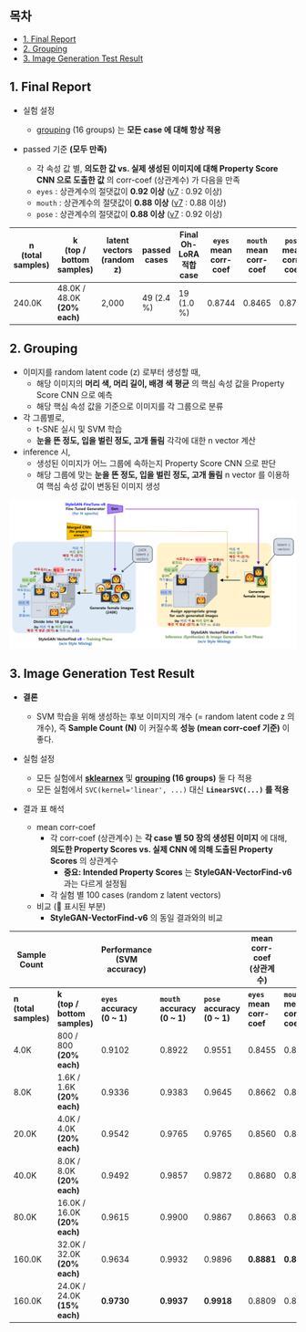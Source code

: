 ## 목차

* [1. Final Report](#1-final-report)
* [2. Grouping](#2-grouping)
* [3. Image Generation Test Result](#3-image-generation-test-result)

## 1. Final Report

* 실험 설정
  * [grouping](#2-grouping) (16 groups) 는 **모든 case 에 대해 항상 적용**

* passed 기준 **(모두 만족)**
  * 각 속성 값 별, **의도한 값 vs. 실제 생성된 이미지에 대해 Property Score CNN 으로 도출한 값** 의 corr-coef (상관계수) 가 다음을 만족 
  * ```eyes``` : 상관계수의 절댓값이 **0.92 이상** ([v7](../../../2025_05_02_OhLoRA_v2/stylegan/stylegan_vectorfind_v7/svm_train_report/img_generation_test_result.md) : 0.92 이상)
  * ```mouth``` : 상관계수의 절댓값이 **0.88 이상** ([v7](../../../2025_05_02_OhLoRA_v2/stylegan/stylegan_vectorfind_v7/svm_train_report/img_generation_test_result.md) : 0.88 이상)
  * ```pose``` : 상관계수의 절댓값이 **0.88 이상** ([v7](../../../2025_05_02_OhLoRA_v2/stylegan/stylegan_vectorfind_v7/svm_train_report/img_generation_test_result.md) : 0.92 이상)

| n<br>(total samples) | k<br>(top / bottom samples)     | latent vectors<br>(random z) | passed cases | Final Oh-LoRA 적합 case | ```eyes``` mean corr-coef | ```mouth``` mean corr-coef | ```pose``` mean corr-coef | details<br>(csv)                                           |
|----------------------|---------------------------------|------------------------------|--------------|-----------------------|---------------------------|----------------------------|---------------------------|------------------------------------------------------------|
| 240.0K               | 48.0K / 48.0K<br>**(20% each)** | 2,000                        | 49 (2.4 %)   | 19 (1.0 %)            | 0.8744                    | 0.8465                     | 0.8735                    | [test_result.csv](image_generation_report/test_result.csv) |

## 2. Grouping

* 이미지를 random latent code (z) 로부터 생성할 때,
  * 해당 이미지의 **머리 색, 머리 길이, 배경 색 평균** 의 핵심 속성 값을 Property Score CNN 으로 예측
  * 해당 핵심 속성 값을 기준으로 이미지를 각 그룹으로 분류
* 각 그룹별로,
  * t-SNE 실시 및 SVM 학습
  * **눈을 뜬 정도, 입을 벌린 정도, 고개 돌림** 각각에 대한 n vector 계산
* inference 시,
  * 생성된 이미지가 어느 그룹에 속하는지 Property Score CNN 으로 판단
  * 해당 그룹에 맞는 **눈을 뜬 정도, 입을 벌린 정도, 고개 돌림** n vector 를 이용하여 핵심 속성 값이 변동된 이미지 생성

![image](../../../images/250526_13.png)

## 3. Image Generation Test Result

* **결론**
  * SVM 학습을 위해 생성하는 후보 이미지의 개수 (= random latent code z 의 개수), 즉 **Sample Count (N)** 이 커질수록 **성능 (mean corr-coef 기준)** 이 좋다.

* 실험 설정
  * 모든 실험에서 **[sklearnex](https://medium.com/intel-analytics-software/from-hours-to-minutes-600x-faster-svm-647f904c31ae)** 및 **[grouping](#2-grouping) (16 groups)** 둘 다 적용
  * 모든 실험에서 ```SVC(kernel='linear', ...)``` 대신 **```LinearSVC(...)``` 를 적용**

* 결과 표 해석
  * mean corr-coef
    * 각 corr-coef (상관계수) 는 **각 case 별 50 장의 생성된 이미지** 에 대해, **의도한 Property Scores vs. 실제 CNN 에 의해 도출된 Property Scores** 의 상관계수
      * **중요: Intended Property Scores** 는 **StyleGAN-VectorFind-v6** 과는 다르게 설정됨
    * 각 실험 별 100 cases (random z latent vectors)
  * 비교 (🔺 표시된 부분)
    * **StyleGAN-VectorFind-v6** 의 동일 결과와의 비교

| Sample Count             |                                 | Performance<br>(SVM accuracy)      |                                     |                                    | mean corr-coef<br>(상관계수)      |                                |                               |            |
|--------------------------|---------------------------------|------------------------------------|-------------------------------------|------------------------------------|-------------------------------|--------------------------------|-------------------------------|------------|
| **n<br>(total samples)** | **k<br>(top / bottom samples)** | **```eyes``` accuracy<br>(0 ~ 1)** | **```mouth``` accuracy<br>(0 ~ 1)** | **```pose``` accuracy<br>(0 ~ 1)** | **```eyes``` mean corr-coef** | **```mouth``` mean corr-coef** | **```pose``` mean corr-coef** | **total**  |
| 4.0K                     | 800 / 800<br>**(20% each)**     | 0.9102                             | 0.8922                              | 0.9551                             | 0.8455                        | 0.8122                         | 0.8742                        | 2.5319     |
| 8.0K                     | 1.6K / 1.6K<br>**(20% each)**   | 0.9336                             | 0.9383                              | 0.9645                             | 0.8662                        | 0.8205                         | 0.8803                        | 2.5670     |
| 20.0K                    | 4.0K / 4.0K<br>**(20% each)**   | 0.9542                             | 0.9765                              | 0.9765                             | 0.8560                        | 0.8221                         | 0.8891                        | 2.5672     |
| 40.0K                    | 8.0K / 8.0K<br>**(20% each)**   | 0.9492                             | 0.9857                              | 0.9872                             | 0.8680                        | 0.8362                         | **0.8911**                    | 2.5953     |
| 80.0K                    | 16.0K / 16.0K<br>**(20% each)** | 0.9615                             | 0.9900                              | 0.9867                             | 0.8663                        | 0.8309                         | 0.8737                        | 2.5709     |
| 160.0K                   | 32.0K / 32.0K<br>**(20% each)** | 0.9634                             | 0.9932                              | 0.9896                             | **0.8881**                    | **0.8483**                     | 0.8815                        | **2.6179** |
| 160.0K                   | 24.0K / 24.0K<br>**(15% each)** | **0.9730**                         | **0.9937**                          | **0.9918**                         | 0.8809                        | 0.8421                         | 0.8812                        | 2.6042     |